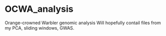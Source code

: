 # OCWA_analysis
Orange-crowned Warbler genomic analysis 
Will hopefully contail files from my PCA, sliding windows, GWAS.
